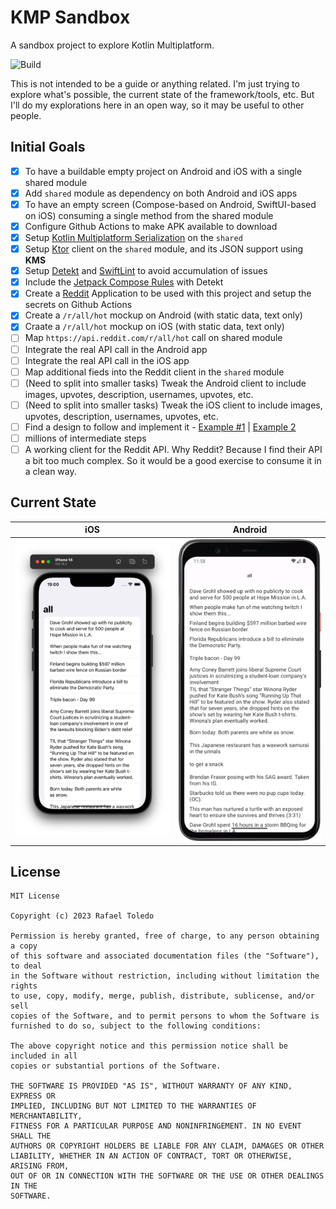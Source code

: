 # KMP Sandbox

A sandbox project to explore Kotlin Multiplatform.

![Build](https://github.com/rafaeltoledo/kmp-sandbox/workflows/build/badge.svg)

This is not intended to be a guide or anything related. I'm just trying to explore what's possible, the current state of the framework/tools, etc. But I'll do my explorations here in an open way, so it may be useful to other people.

## Initial Goals

- [x] To have a buildable empty project on Android and iOS with a single shared module
- [x] Add `shared` module as dependency on both Android and iOS apps
- [x] To have an empty screen (Compose-based on Android, SwiftUI-based on iOS) consuming a single method from the shared module
- [x] Configure Github Actions to make APK available to download
- [x] Setup [Kotlin Multiplatform Serialization](https://github.com/Kotlin/kotlinx.serialization) on the `shared`
- [x] Setup [Ktor](https://ktor.io/) client on the `shared` module, and its JSON support using **KMS**
- [x] Setup [Detekt](https://detekt.dev/) and [SwiftLint](https://realm.github.io/SwiftLint/) to avoid accumulation of issues
- [x] Include the [Jetpack Compose Rules](https://mrmans0n.github.io/compose-rules/detekt/) with Detekt
- [x] Create a [Reddit](https://www.reddit.com/dev/api/) Application to be used with this project and setup the secrets on Github Actions
- [x] Create a `/r/all/hot` mockup on Android (with static data, text only)
- [x] Craate a `/r/all/hot` mockup on iOS (with static data, text only)
- [ ] Map `https://api.reddit.com/r/all/hot` call on shared module
- [ ] Integrate the real API call in the Android app
- [ ] Integrate the real API call in the iOS app
- [ ] Map additional fieds into the Reddit client in the `shared` module
- [ ] (Need to split into smaller tasks) Tweak the Android client to include images, upvotes, description, usernames, upvotes, etc.
- [ ] (Need to split into smaller tasks) Tweak the iOS client to include images, upvotes, description, usernames, upvotes, etc.
- [ ] Find a design to follow and implement it - [Example #1](https://www.behance.net/gallery/129265627/Reddit-App-Redesign?tracking_source=search_projects_recommended%7Credesign+reddit+.) | [Example 2](https://dribbble.com/shots/12209544-Reddit-App-Redesign)
- [ ] millions of intermediate steps
- [ ] A working client for the Reddit API. Why Reddit? Because I find their API a bit too much complex. So it would be a good exercise to consume it in a clean way.

## Current State

| iOS | Android |
| --- | --- |
 | ![ios.png](screenshots/ios.png) | ![android.png](screenshots/android.png) |

## License

```
MIT License

Copyright (c) 2023 Rafael Toledo

Permission is hereby granted, free of charge, to any person obtaining a copy
of this software and associated documentation files (the "Software"), to deal
in the Software without restriction, including without limitation the rights
to use, copy, modify, merge, publish, distribute, sublicense, and/or sell
copies of the Software, and to permit persons to whom the Software is
furnished to do so, subject to the following conditions:

The above copyright notice and this permission notice shall be included in all
copies or substantial portions of the Software.

THE SOFTWARE IS PROVIDED "AS IS", WITHOUT WARRANTY OF ANY KIND, EXPRESS OR
IMPLIED, INCLUDING BUT NOT LIMITED TO THE WARRANTIES OF MERCHANTABILITY,
FITNESS FOR A PARTICULAR PURPOSE AND NONINFRINGEMENT. IN NO EVENT SHALL THE
AUTHORS OR COPYRIGHT HOLDERS BE LIABLE FOR ANY CLAIM, DAMAGES OR OTHER
LIABILITY, WHETHER IN AN ACTION OF CONTRACT, TORT OR OTHERWISE, ARISING FROM,
OUT OF OR IN CONNECTION WITH THE SOFTWARE OR THE USE OR OTHER DEALINGS IN THE
SOFTWARE.
```
